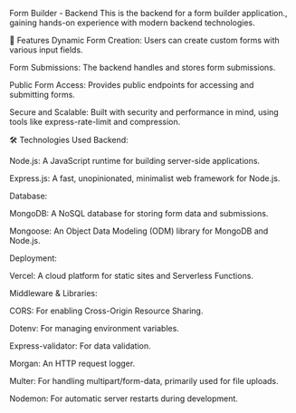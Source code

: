 

Form Builder - Backend
This is the backend for a form builder application., gaining hands-on experience with modern backend technologies.

🚀 Features
Dynamic Form Creation: Users can create custom forms with various input fields.

Form Submissions: The backend handles and stores form submissions.

Public Form Access: Provides public endpoints for accessing and submitting forms.

Secure and Scalable: Built with security and performance in mind, using tools like express-rate-limit and compression.

🛠️ Technologies Used
Backend:

Node.js: A JavaScript runtime for building server-side applications.

Express.js: A fast, unopinionated, minimalist web framework for Node.js.

Database:

MongoDB: A NoSQL database for storing form data and submissions.

Mongoose: An Object Data Modeling (ODM) library for MongoDB and Node.js.

Deployment:

Vercel: A cloud platform for static sites and Serverless Functions.

Middleware & Libraries:

CORS: For enabling Cross-Origin Resource Sharing.

Dotenv: For managing environment variables.

Express-validator: For data validation.

Morgan: An HTTP request logger.

Multer: For handling multipart/form-data, primarily used for file uploads.

Nodemon: For automatic server restarts during development.
